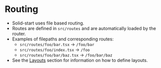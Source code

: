 # Routing
- Solid-start uses file based routing.
- Routes are defined in `src/routes` and are automatically loaded by the router.
- Examples of filepaths and corresponding routes:
  - `src/routes/foo/bar.tsx` → `/foo/bar`
  - `src/routes/foo/index.tsx` → `/foo`
  - `src/routes/foo/bar/baz.tsx` → `/foo/bar/baz`
- See the [Layouts](/guides/layouts) section for information on how to define layouts.